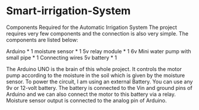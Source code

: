 # Smart-irrigation-System
Components Required for the Automatic Irrigation System
The project requires very few components and the connection is also very simple. The components are listed below:

Arduino * 1
moisture sensor * 1
5v relay module * 1
6v Mini water pump with small pipe * 1
Connecting wires
5v battery * 1

 The Arduino UNO is the brain of this whole project. It controls the motor pump according to the moisture in the soil which is given by the moisture sensor.
To power the circuit, I am using an external Battery. You can use any 9v or 12-volt battery. The battery is connected to the Vin and ground pins of Arduino and we can also connect the motor to this battery via a relay. Moisture sensor output is connected to the analog pin of Arduino. 
